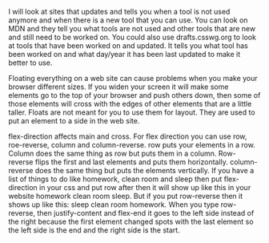 I will look at sites that updates and tells you when a tool is not used anymore and when there is a new tool that you can use. You can look on MDN and they tell you what tools are not used and other tools that are new and still need to be worked on. You could also use drafts.csswg.org to look at tools that have been worked on and updated. It tells you what tool has been worked on and what day/year it has been last updated to make it better to use.

Floating everything on a web site can cause problems when you make your browser different sizes. If you widen your screen it will make some elements go to the top of your browser and push others down, then some of those elements will cross with the edges of other elements that are a little taller. Floats are not meant for you to use them for layout. They are used to put an element to a side in the web site.

flex-direction affects main and cross. For flex direction you can use row, roe-reverse, column and column-reverse. row puts your elements in a row. Column does the same thing as row but puts them in a column. Row-reverse flips the first and last elements and puts them horizontally. column-reverse does the same thing but puts the elements vertically. If you have a list of things to do like homework, clean room and sleep then put flex-direction in your css and put row after then it will show up like this in your website homework clean room sleep. But if you put row-reverse then it shows up like this: sleep clean room homework. When you type row-reverse, then justify-content and flex-end it goes to the left side instead of the right because the first element changed spots with the last element so the left side is the end and the right side is the start.
